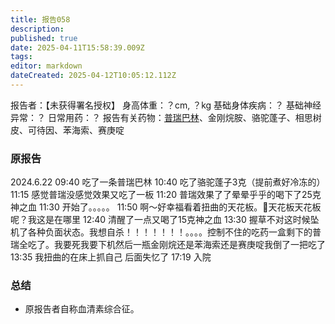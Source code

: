 ```yaml
---
title: 报告058
description: 
published: true
date: 2025-04-11T15:58:39.009Z
tags: 
editor: markdown
dateCreated: 2025-04-12T10:05:12.112Z
---
```


报告者：【未获得署名授权】
身高体重：？cm, ？kg
基础身体疾病：？
基础神经异常：？
日常用药：？
报告有关药物：[普瑞巴林](/PR80/)、金刚烷胺、骆驼蓬子、相思树皮、可待因、苯海索、赛庚啶

### 原报告
2024.6.22
09:40 吃了一条普瑞巴林
10:40 吃了骆驼蓬子3克（提前煮好冷冻的）
11:15 感觉普瑞没感觉效果又吃了一板
11:20 普瑞效果了了晕晕乎乎的喝下了25克神之血
11:30 开始了。。。。。
11:50 啊～好幸福看着扭曲的天花板。🥺天花板天花板呢？我这是在哪里
12:40 清醒了一点又喝了15克神之血
13:30 握草不对这时候坠机了各种负面状态。我想自杀！！！！！！！。。。。控制不住的吃药一盒剩下的普瑞全吃了。我要死我要下机然后一瓶金刚烷还是苯海索还是赛庚啶我倒了一把吃了
13:35 我扭曲的在床上抓自己 后面失忆了
17:19 入院

### 总结
- 原报告者自称血清素综合征。
